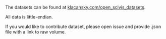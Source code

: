The datasets can be found at [klacansky.com/open_scivis_datasets](http://klacansky.com/open_scivis_datasets).

All data is little-endian.

If you would like to contribute dataset, please open issue and provide .json file with a link to raw volume.
